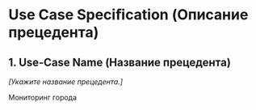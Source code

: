 # Use Case Speciﬁcation (Описание прецедента)  
  
## 1. Use-Case Name (Название прецедента)
*[Укажите название прецедента.]*  

Мониторинг города
